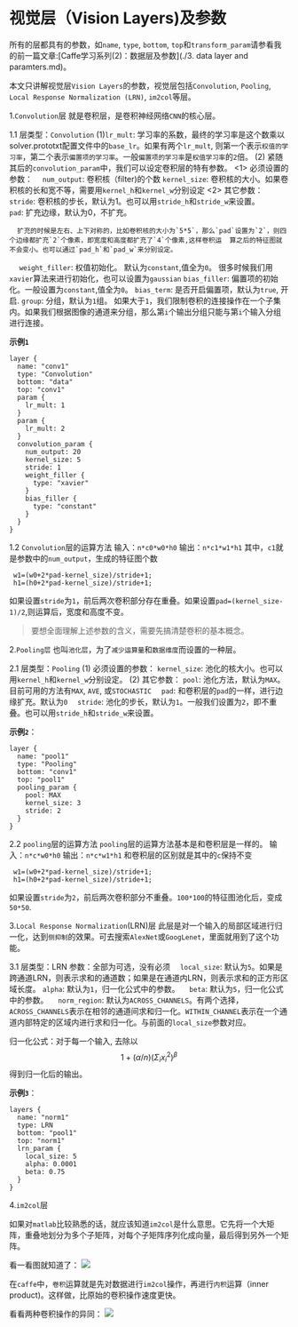 # 视觉层（Vision Layers)及参数

所有的层都具有的参数，如`name`, `type`, `bottom`, `top`和`transform_param`请参看我的前一篇文章:[Caffe学习系列(2)：数据层及参数](./3. data layer and paramters.md)。

本文只讲解视觉层`Vision Layers`的参数，视觉层包括`Convolution`, `Pooling`, `Local Response Normalization (LRN)`, `im2col`等层。

1.`Convolution`层
 就是卷积层，是卷积神经网络`CNN`的核心层。

1.1 层类型：`Convolution`
 (1)`lr_mult`: 学习率的系数，最终的学习率是这个数乘以solver.prototxt配置文件中的`base_lr`。如果有两个`lr_mult`, 则第一个表示`权值的学习率`，第二个表示`偏置项的学习率`。一般`偏置项的学习率`是`权值学习率`的`2`倍。
 (2) 紧随其后的`convolution_param`中，我们可以设定卷积层的特有参数。
  <1> 必须设置的参数：
  　`num_output`: 卷积核（filter)的个数
    `kernel_size`: 卷积核的大小。如果卷积核的长和宽不等，需要用`kernel_h`和`kernel_w`分别设定
  <2> 其它参数：
  　`stride`: 卷积核的步长，默认为1。也可以用`stride_h`和`stride_w`来设置。
　　`pad`:  扩充边缘，默认为0，不扩充。 

      扩充的时候是左右、上下对称的，比如卷积核的大小为`5*5`，那么`pad`设置为`2`，则四个边缘都扩充`2`个像素，即宽度和高度都扩充了`4`个像素,这样卷积运  算之后的特征图就不会变小。也可以通过`pad_h`和`pad_w`来分别设定。
 　 `weight_filler`: 权值初始化。 默认为`constant`,值全为`0`。
      很多时候我们用`xavier`算法来进行初始化，也可以设置为`gaussian`
    `bias_filler`: 偏置项的初始化。一般设置为`constant`,值全为`0`。
    `bias_term`: 是否开启偏置项，默认为`true`, 开启.
    `group`: 分组，默认为`1`组。
      如果大于`1`，我们限制卷积的连接操作在一个子集内。如果我们根据图像的通道来分组，那么第`i`个输出分组只能与第`i`个输入分组进行连接。

**示例`1`**
```
layer {
  name: "conv1"
  type: "Convolution"
  bottom: "data"
  top: "conv1"
  param {
    lr_mult: 1
  }
  param {
    lr_mult: 2
  }
  convolution_param {
    num_output: 20
    kernel_size: 5
    stride: 1
    weight_filler {
      type: "xavier"
    }
    bias_filler {
      type: "constant"
    }
  }
}
```

1.2 `Convolution`层的运算方法
输入：`n*c0*w0*h0`
输出：`n*c1*w1*h1`
其中，`c1`就是参数中的`num_output`，生成的特征图个数
```
 w1=(w0+2*pad-kernel_size)/stride+1;
 h1=(h0+2*pad-kernel_size)/stride+1;
```
如果设置`stride`为`1`，前后两次卷积部分存在重叠。如果设置`pad=(kernel_size-1)/2`,则运算后，宽度和高度不变。

>要想全面理解上述参数的含义，需要先搞清楚卷积的基本概念。

2.`Pooling层`
也叫`池化层`，为了`减少运算量`和`数据维度`而设置的一种层。

2.1 层类型：`Pooling`
  (1) 必须设置的参数：
    `kernel_size`: 池化的核大小。也可以用`kernel_h`和`kernel_w`分别设定。
  (2) 其它参数：
    `pool`: 池化方法，默认为`MAX`。目前可用的方法有`MAX`, `AVE`, 或`STOCHASTIC`
  　`pad`: 和卷积层的`pad`的一样，进行边缘扩充。默认为`0`
  　`stride`: 池化的步长，默认为`1`。一般我们设置为`2`，即不重叠。也可以用`stride_h`和`stride_w`来设置。

**示例`2`**：
```
layer {
  name: "pool1"
  type: "Pooling"
  bottom: "conv1"
  top: "pool1"
  pooling_param {
    pool: MAX
    kernel_size: 3
    stride: 2
  }
}
```
2.2 `pooling`层的运算方法
  `pooling`层的运算方法基本是和卷积层是一样的。
输入：`n*c*w0*h0`
输出：`n*c*w1*h1`
和卷积层的区别就是其中的`c`保持不变
```
 w1=(w0+2*pad-kernel_size)/stride+1;
 h1=(h0+2*pad-kernel_size)/stride+1;
```
如果设置`stride`为`2`，前后两次卷积部分不重叠。`100*100`的特征图池化后，变成`50*50`.
 
3.`Local Response Normalization`(LRN)层
 此层是对一个输入的局部区域进行归一化，达到`侧抑制`的效果。可去搜索`AlexNet`或`GoogLenet`，里面就用到了这个功能。

3.1 层类型：LRN
参数：全部为可选，没有必须
　`local_size`: 默认为`5`。如果是跨通道LRN，则表示求和的通道数；如果是在通道内LRN，则表示求和的正方形区域长度。
  `alpha`: 默认为`1`，归一化公式中的参数。
　`beta`: 默认为`5`，归一化公式中的参数。
　`norm_region`: 默认为`ACROSS_CHANNELS`。有两个选择，`ACROSS_CHANNELS`表示在相邻的通道间求和归一化。`WITHIN_CHANNEL`表示在一个通道内部特定的区域内进行求和归一化。与前面的`local_size`参数对应。
 
归一化公式：对于每一个输入, 去除以<script type="text/javascript" src="http://cdn.mathjax.org/mathjax/latest/MathJax.js?config=default"></script>
$$1 + (\alpha/n)(\Sigma _ i x^2_ i)^\beta$$
得到归一化后的输出。

 
**示例`3`**：
```
layers {
  name: "norm1"
  type: LRN
  bottom: "pool1"
  top: "norm1"
  lrn_param {
    local_size: 5
    alpha: 0.0001
    beta: 0.75
  }
}
```

4.`im2col`层

如果对`matlab`比较熟悉的话，就应该知道`im2col`是什么意思。它先将一个大矩阵，重叠地划分为多个子矩阵，对每个子矩阵序列化成向量，最后得到另外一个矩阵。

看一看图就知道了：
![](http://images2015.cnblogs.com/blog/140867/201512/140867-20151224103800781-1819163043.png)

在`caffe`中，`卷积`运算就是先对数据进行`im2col`操作，再进行`内积`运算（inner product)。这样做，比原始的卷积操作速度更快。

看看两种卷积操作的异同：
![](http://images2015.cnblogs.com/blog/140867/201512/140867-20151224103937640-1245969956.jpg)
 